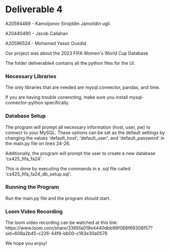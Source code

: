 <h1>Deliverable 4</h1>

A20594489 - Kamoljonov Sirojddin Jamolidin ugli

A20440490 - Jacob Callahan

A20596524 - Mohamed Yassir Ousdid

Our project was about the 2023 FIFA Women's World Cup Database

The folder deliverable4 contains all the python files for the UI.

<h3>Necessary Libraries</h3>
The only libraries that are needed are mysql.connector, pandas, and time. 

If you are having trouble conencting, make sure you install mysql-connector-python specifically. 


<h3>Database Setup</h3>

The program will prompt all necessary information (host, user, pw) to connect to your MySQL. 
These options can be set as the default settings by changing the values 'default_host', 'default_user', and 'default_password' in the main.py file on lines 24-26. 

Additionally, the program will prompt the user to create a new database 'cs425_fifa_fa24'. 

This is done by executing the commands in a .sql file called 'cs425_fifa_fa24_db_setup.sql'. 

<h3>Running the Program</h3>
Run the main.py file and the program should start. 


<h3>Loom Video Recording</h3>
The loom video recording can be watched at this link: 
https://www.loom.com/share/3365fa019e4440dbb98f068f69308f57?sid=608a2b45-c226-44f9-bb00-c183e30a0576

We hope you enjoy!
